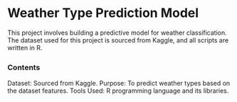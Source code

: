# Weather Type Prediction Model
This project involves building a predictive model for weather classification. The dataset used for this project is sourced from Kaggle, and all scripts are written in R.
### Contents　
Dataset: Sourced from Kaggle.
Purpose: To predict weather types based on the dataset features.
Tools Used: R programming language and its libraries.

